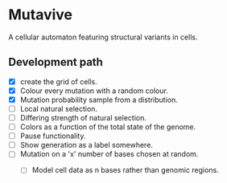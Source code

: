 # Mutavive

A cellular automaton featuring structural variants in cells.

## Development path

- [x] create the grid of cells.
- [x] Colour every mutation with a random colour.
- [x] Mutation probability sample from a distribution.
- [ ] Local natural selection.
- [ ] Differing strength of natural selection.
- [ ] Colors as a function of the total state of the genome.
- [ ] Pause functionality.
- [ ] Show generation as a label somewhere.
- [ ] Mutation on a 'x' number of bases chosen at random.
    - [ ] Model cell data as n bases rather than genomic regions.

